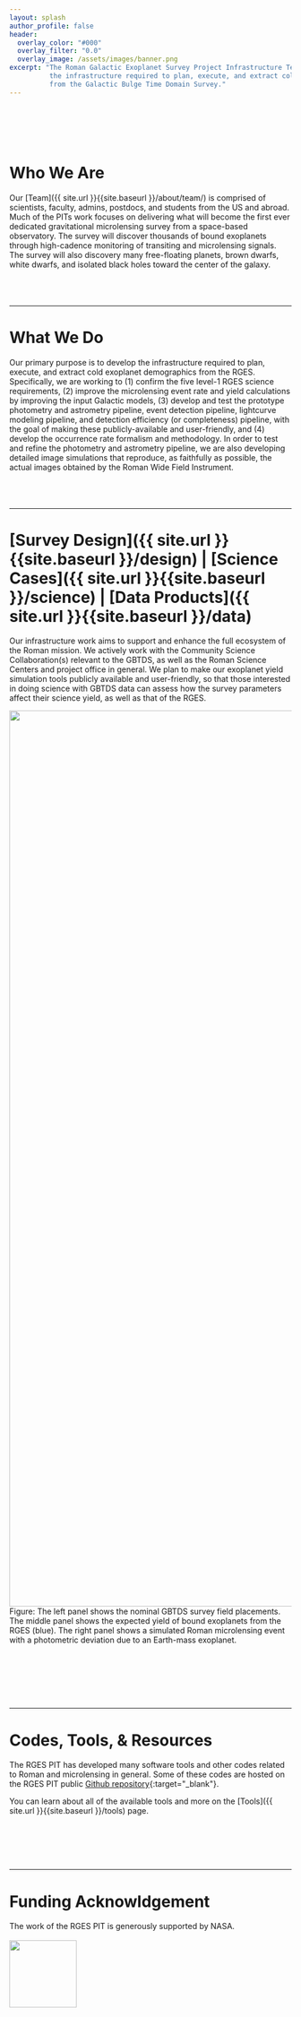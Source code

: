 ```yaml
---
layout: splash
author_profile: false
header:
  overlay_color: "#000"
  overlay_filter: "0.0"
  overlay_image: /assets/images/banner.png
excerpt: "The Roman Galactic Exoplanet Survey Project Infrastructure Team (RGES PIT) is developing
          the infrastructure required to plan, execute, and extract cold exoplanet demographics 
          from the Galactic Bulge Time Domain Survey."
---
```

&nbsp;  

<!-- Put new paper alerts here:

 <span style="color:red">New Paper Alert:</span> 
 -->
 
&nbsp;  
&nbsp;  

# Who We Are
Our [Team]({{ site.url }}{{site.baseurl }}/about/team/) is comprised of scientists, faculty, admins, postdocs, and students from the US and abroad.
Much of the PITs work focuses on delivering what will become the first ever dedicated gravitational 
microlensing survey from a space-based observatory. The survey will discover thousands of bound exoplanets
through high-cadence monitoring of transiting and microlensing signals. The survey will also discovery many 
free-floating planets, brown dwarfs, white dwarfs, and isolated black holes toward the center of the galaxy.
&nbsp;  
&nbsp;  
&nbsp;  
&nbsp;  

---

# What We Do
Our primary purpose is to develop the infrastructure required to plan, execute, and extract cold exoplanet 
demographics from the RGES. Specifically, we are working to (1) confirm the five level-1 RGES 
science requirements, (2) improve the microlensing event rate and yield calculations by improving the input 
Galactic models, (3) develop and test the prototype photometry and astrometry pipeline, event detection pipeline, 
lightcurve modeling pipeline, and detection efficiency (or completeness) pipeline, with the goal of making these 
publicly-available and user-friendly, and (4) develop the occurrence rate formalism and methodology. In order to test 
and refine the photometry and astrometry pipeline, we are also developing detailed image simulations that reproduce, as 
faithfully as possible, the actual images obtained by the Roman Wide Field Instrument.
&nbsp;  
&nbsp;  
&nbsp;  
&nbsp; 
&nbsp; 

---  

# [Survey Design]({{ site.url }}{{site.baseurl }}/design) | [Science Cases]({{ site.url }}{{site.baseurl }}/science) | [Data Products]({{ site.url }}{{site.baseurl }}/data)
Our infrastructure work aims to support and enhance the full ecosystem of the Roman mission. 
We actively work with the Community Science Collaboration(s) relevant to the GBTDS, as well as the Roman Science 
Centers and project office in general. We plan to make our exoplanet yield simulation tools publicly available 
and user-friendly, so that those interested in doing science with GBTDS data can assess how the survey parameters 
affect their science yield, as well as that of the RGES.

<img style="display: block; margin: auto;" src="/assets/images/all3_lowRes.png" width="1600"/>
<figcaption>Figure: The left panel shows the nominal GBTDS survey field placements. The middle panel shows the expected 
yield of bound exoplanets from the RGES (blue). The right panel shows a simulated Roman microlensing event with a photometric 
deviation due to an Earth-mass exoplanet.</figcaption>

&nbsp;  
&nbsp;  
&nbsp;  
&nbsp;  
&nbsp;  

---

# Codes, Tools, & Resources
The RGES PIT has developed many software tools and other codes related to Roman and microlensing in general. 
Some of these codes are hosted on the RGES PIT public [Github repository](https://github.com/rges-pit){:target="_blank"}. 

You can learn about all of the available tools and more on the [Tools]({{ site.url }}{{site.baseurl }}/tools) page.

&nbsp;  
&nbsp;  
&nbsp;  
&nbsp;  

---

# Funding Acknowldgement
The work of the RGES PIT is generously supported by NASA.
&nbsp;  
&nbsp;  
<img style="display: block; margin: left;" src="/assets/images/NASA-Logo-Large.png" width="120"/>

&nbsp;  
&nbsp;  
<!--
QR Code below:
<img style="display: block; margin: left;" src="/assets/images/frame.png" width="520"/>
-->






